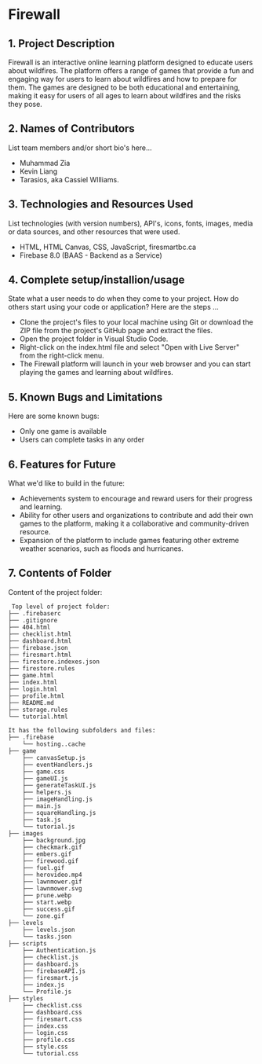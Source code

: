 # Firewall

## 1. Project Description
Firewall is an interactive online learning platform designed to educate users about wildfires. The platform offers a range of games that provide a fun and engaging way for users to learn about wildfires and how to prepare for them. The games are designed to be both educational and entertaining, making it easy for users of all ages to learn about wildfires and the risks they pose.

## 2. Names of Contributors
List team members and/or short bio's here... 
* Muhammad Zia
* Kevin Liang
* Tarasios, aka Cassiel WIlliams.
	
## 3. Technologies and Resources Used
List technologies (with version numbers), API's, icons, fonts, images, media or data sources, and other resources that were used.
* HTML, HTML Canvas, CSS, JavaScript, firesmartbc.ca
* Firebase 8.0 (BAAS - Backend as a Service)

## 4. Complete setup/installion/usage
State what a user needs to do when they come to your project.  How do others start using your code or application?
Here are the steps ...
* Clone the project's files to your local machine using Git or download the ZIP file from the project's GitHub page and extract the files.
* Open the project folder in Visual Studio Code.
* Right-click on the index.html file and select "Open with Live Server" from the right-click menu.
* The Firewall platform will launch in your web browser and you can start playing the games and learning about wildfires.

## 5. Known Bugs and Limitations
Here are some known bugs:
* Only one game is available
* Users can complete tasks in any order

## 6. Features for Future
What we'd like to build in the future:
* Achievements system to encourage and reward users for their progress and learning.
* Ability for other users and organizations to contribute and add their own games to the platform, making it a collaborative and community-driven resource.
* Expansion of the platform to include games featuring other extreme weather scenarios, such as floods and hurricanes.
	
## 7. Contents of Folder
Content of the project folder:

```
 Top level of project folder: 
├── .firebaserc
├── .gitignore
├── 404.html
├── checklist.html
├── dashboard.html
├── firebase.json
├── firesmart.html
├── firestore.indexes.json
├── firestore.rules
├── game.html
├── index.html
├── login.html
├── profile.html
├── README.md
├── storage.rules
└── tutorial.html

It has the following subfolders and files:
├── .firebase
    └── hosting..cache
├── game
    ├── canvasSetup.js
    ├── eventHandlers.js
    ├── game.css
    ├── gameUI.js
    ├── generateTaskUI.js
    ├── helpers.js
    ├── imageHandling.js
    ├── main.js
    ├── squareHandling.js
    ├── task.js
    └── tutorial.js
├── images
    ├── background.jpg
    ├── checkmark.gif
    ├── embers.gif
    ├── firewood.gif
    ├── fuel.gif
    ├── herovideo.mp4
    ├── lawnmower.gif
    ├── lawnmower.svg
    ├── prune.webp
    ├── start.webp
    ├── success.gif
    └── zone.gif
├── levels
    ├── levels.json
    └── tasks.json
├── scripts
    ├── Authentication.js
    ├── checklist.js
    ├── dashboard.js
    ├── firebaseAPI.js
    ├── firesmart.js
    ├── index.js
    └── Profile.js
├── styles
    ├── checklist.css
    ├── dashboard.css
    ├── firesmart.css
    ├── index.css
    ├── login.css
    ├── profile.css
    ├── style.css
    └── tutorial.css
```



